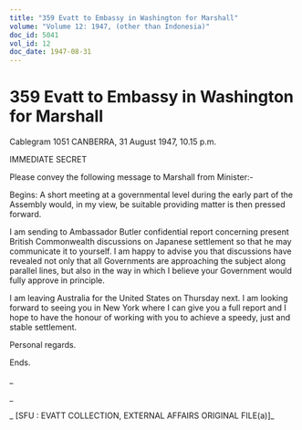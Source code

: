 ```yaml
---
title: "359 Evatt to Embassy in Washington for Marshall"
volume: "Volume 12: 1947, (other than Indonesia)"
doc_id: 5041
vol_id: 12
doc_date: 1947-08-31
---
```


# 359 Evatt to Embassy in Washington for Marshall

Cablegram 1051 CANBERRA, 31 August 1947, 10.15 p.m.

IMMEDIATE SECRET

Please convey the following message to Marshall from Minister:-

Begins: A short meeting at a governmental level during the early part of the Assembly would, in my view, be suitable providing matter is then pressed forward.

I am sending to Ambassador Butler confidential report concerning present British Commonwealth discussions on Japanese settlement so that he may communicate it to yourself. I am happy to advise you that discussions have revealed not only that all Governments are approaching the subject along parallel lines, but also in the way in which I believe your Government would fully approve in principle.

I am leaving Australia for the United States on Thursday next. I am looking forward to seeing you in New York where I can give you a full report and I hope to have the honour of working with you to achieve a speedy, just and stable settlement.

Personal regards.

Ends.

_

_

_ [SFU : EVATT COLLECTION, EXTERNAL AFFAIRS ORIGINAL FILE(a)]_
